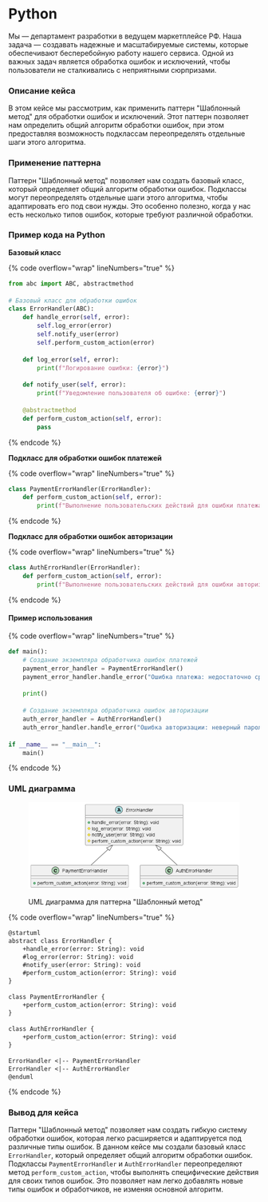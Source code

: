 # Python

Мы — департамент разработки в ведущем маркетплейсе РФ. Наша задача — создавать надежные и масштабируемые системы, которые обеспечивают бесперебойную работу нашего сервиса. Одной из важных задач является обработка ошибок и исключений, чтобы пользователи не сталкивались с неприятными сюрпризами.

### Описание кейса

В этом кейсе мы рассмотрим, как применить паттерн "Шаблонный метод" для обработки ошибок и исключений. Этот паттерн позволяет нам определить общий алгоритм обработки ошибок, при этом предоставляя возможность подклассам переопределять отдельные шаги этого алгоритма.

### Применение паттерна

Паттерн "Шаблонный метод" позволяет нам создать базовый класс, который определяет общий алгоритм обработки ошибок. Подклассы могут переопределять отдельные шаги этого алгоритма, чтобы адаптировать его под свои нужды. Это особенно полезно, когда у нас есть несколько типов ошибок, которые требуют различной обработки.

### Пример кода на Python

**Базовый класс**

{% code overflow="wrap" lineNumbers="true" %}
```python
from abc import ABC, abstractmethod

# Базовый класс для обработки ошибок
class ErrorHandler(ABC):
    def handle_error(self, error):
        self.log_error(error)
        self.notify_user(error)
        self.perform_custom_action(error)

    def log_error(self, error):
        print(f"Логирование ошибки: {error}")

    def notify_user(self, error):
        print(f"Уведомление пользователя об ошибке: {error}")

    @abstractmethod
    def perform_custom_action(self, error):
        pass
```
{% endcode %}

**Подкласс для обработки ошибок платежей**

{% code overflow="wrap" lineNumbers="true" %}
```python
class PaymentErrorHandler(ErrorHandler):
    def perform_custom_action(self, error):
        print(f"Выполнение пользовательских действий для ошибки платежа: {error}")
```
{% endcode %}

**Подкласс для обработки ошибок авторизации**

{% code overflow="wrap" lineNumbers="true" %}
```python
class AuthErrorHandler(ErrorHandler):
    def perform_custom_action(self, error):
        print(f"Выполнение пользовательских действий для ошибки авторизации: {error}")
```
{% endcode %}

#### Пример использования

{% code overflow="wrap" lineNumbers="true" %}
```python
def main():
    # Создание экземпляра обработчика ошибок платежей
    payment_error_handler = PaymentErrorHandler()
    payment_error_handler.handle_error("Ошибка платежа: недостаточно средств")

    print()

    # Создание экземпляра обработчика ошибок авторизации
    auth_error_handler = AuthErrorHandler()
    auth_error_handler.handle_error("Ошибка авторизации: неверный пароль")

if __name__ == "__main__":
    main()
```
{% endcode %}

### UML диаграмма

<figure><img src="../../../../../.gitbook/assets/image (116).png" alt=""><figcaption><p>UML диаграмма для паттерна "Шаблонный метод"</p></figcaption></figure>

{% code overflow="wrap" lineNumbers="true" %}
```plantuml
@startuml
abstract class ErrorHandler {
    +handle_error(error: String): void
    #log_error(error: String): void
    #notify_user(error: String): void
    #perform_custom_action(error: String): void
}

class PaymentErrorHandler {
    +perform_custom_action(error: String): void
}

class AuthErrorHandler {
    +perform_custom_action(error: String): void
}

ErrorHandler <|-- PaymentErrorHandler
ErrorHandler <|-- AuthErrorHandler
@enduml
```
{% endcode %}

### Вывод для кейса

Паттерн "Шаблонный метод" позволяет нам создать гибкую систему обработки ошибок, которая легко расширяется и адаптируется под различные типы ошибок. В данном кейсе мы создали базовый класс `ErrorHandler`, который определяет общий алгоритм обработки ошибок. Подклассы `PaymentErrorHandler` и `AuthErrorHandler` переопределяют метод `perform_custom_action`, чтобы выполнять специфические действия для своих типов ошибок. Это позволяет нам легко добавлять новые типы ошибок и обработчиков, не изменяя основной алгоритм.
